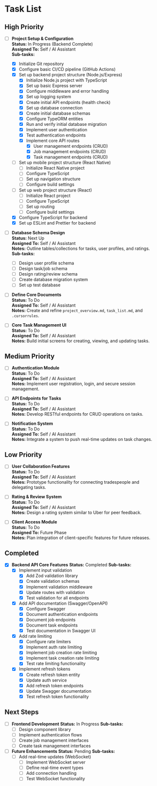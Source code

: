 # Task List

## High Priority
- [ ] **Project Setup & Configuration**  
  **Status:** In Progress (Backend Complete)  
  **Assigned To:** Self / AI Assistant  
  **Sub-tasks:**
  - [x] Initialize Git repository
  - [x] Configure basic CI/CD pipeline (GitHub Actions)
  - [x] Set up backend project structure (Node.js/Express)
    - [x] Initialize Node.js project with TypeScript
    - [x] Set up basic Express server
    - [x] Configure middleware and error handling
    - [x] Set up logging system
    - [x] Create initial API endpoints (health check)
    - [x] Set up database connection
    - [x] Create initial database schemas
    - [x] Configure TypeORM entities
    - [x] Run and verify initial database migration
    - [x] Implement user authentication
    - [x] Test authentication endpoints
    - [x] Implement core API routes
      - [x] User management endpoints (CRUD)
      - [x] Job management endpoints (CRUD)
      - [x] Task management endpoints (CRUD)
  - [ ] Set up mobile project structure (React Native)
    - [ ] Initialize React Native project
    - [ ] Configure TypeScript
    - [ ] Set up navigation structure
    - [ ] Configure build settings
  - [ ] Set up web project structure (React)
    - [ ] Initialize React project
    - [ ] Configure TypeScript
    - [ ] Set up routing
    - [ ] Configure build settings
  - [x] Configure TypeScript for backend
  - [x] Set up ESLint and Prettier for backend

- [ ] **Database Schema Design**  
  **Status:** Next Up  
  **Assigned To:** Self / AI Assistant  
  **Notes:** Outline tables/collections for tasks, user profiles, and ratings.
  **Sub-tasks:**
  - [ ] Design user profile schema
  - [ ] Design task/job schema
  - [ ] Design rating/review schema
  - [ ] Create database migration system
  - [ ] Set up test database

- [ ] **Define Core Documents**  
  **Status:** To Do  
  **Assigned To:** Self / AI Assistant  
  **Notes:** Create and refine `project_overview.md`, `task_list.md`, and `.cursorrules`.

- [ ] **Core Task Management UI**  
  **Status:** To Do  
  **Assigned To:** Self / AI Assistant  
  **Notes:** Build initial screens for creating, viewing, and updating tasks.

## Medium Priority
- [ ] **Authentication Module**  
  **Status:** To Do  
  **Assigned To:** Self / AI Assistant  
  **Notes:** Implement user registration, login, and secure session management.

- [ ] **API Endpoints for Tasks**  
  **Status:** To Do  
  **Assigned To:** Self / AI Assistant  
  **Notes:** Develop RESTful endpoints for CRUD operations on tasks.

- [ ] **Notification System**  
  **Status:** To Do  
  **Assigned To:** Self / AI Assistant  
  **Notes:** Integrate a system to push real-time updates on task changes.

## Low Priority
- [ ] **User Collaboration Features**  
  **Status:** To Do  
  **Assigned To:** Self / AI Assistant  
  **Notes:** Prototype functionality for connecting tradespeople and delegating tasks.

- [ ] **Rating & Review System**  
  **Status:** To Do  
  **Assigned To:** Self / AI Assistant  
  **Notes:** Design a rating system similar to Uber for peer feedback.

- [ ] **Client Access Module**  
  **Status:** To Do  
  **Assigned To:** Future Phase  
  **Notes:** Plan integration of client-specific features for future releases.

## Completed
- [x] **Backend API Core Features**
  **Status:** Completed
  **Sub-tasks:**
  - [x] Implement input validation
    - [x] Add Zod validation library
    - [x] Create validation schemas
    - [x] Implement validation middleware
    - [x] Update routes with validation
    - [x] Test validation for all endpoints
  - [x] Add API documentation (Swagger/OpenAPI)
    - [x] Configure Swagger
    - [x] Document authentication endpoints
    - [x] Document job endpoints
    - [x] Document task endpoints
    - [x] Test documentation in Swagger UI
  - [x] Add rate limiting
    - [x] Configure rate limiters
    - [x] Implement auth rate limiting
    - [x] Implement job creation rate limiting
    - [x] Implement task creation rate limiting
    - [x] Test rate limiting functionality
  - [x] Implement refresh tokens
    - [x] Create refresh token entity
    - [x] Update auth service
    - [x] Add refresh token endpoints
    - [x] Update Swagger documentation
    - [x] Test refresh token functionality

## Next Steps
- [ ] **Frontend Development**
  **Status:** In Progress
  **Sub-tasks:**
  - [ ] Design component library
  - [ ] Implement authentication flows
  - [ ] Create job management interfaces
  - [ ] Create task management interfaces

- [ ] **Future Enhancements**
  **Status:** Pending
  **Sub-tasks:**
  - [ ] Add real-time updates (WebSocket)
    - [ ] Implement WebSocket server
    - [ ] Define real-time event types
    - [ ] Add connection handling
    - [ ] Test WebSocket functionality
